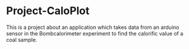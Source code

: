 # Project-CaloPlot
This is a project about an application which takes data from an arduino sensor in the Bombcalorimeter experiment to find the calorific value of a coal sample.

